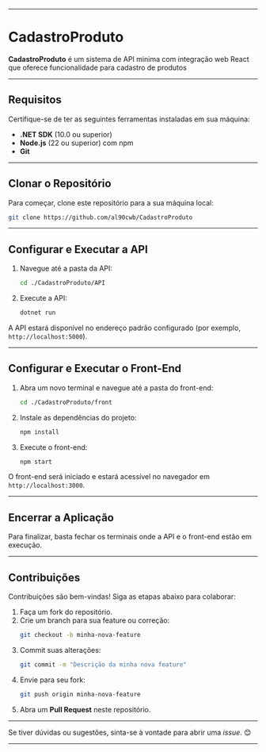 
---

# CadastroProduto

**CadastroProduto** é um sistema de API minima com integração web React que oferece funcionalidade para cadastro de produtos

---

## **Requisitos**
Certifique-se de ter as seguintes ferramentas instaladas em sua máquina:
- **.NET SDK** (10.0 ou superior)
- **Node.js** (22 ou superior) com npm
- **Git**

---

## **Clonar o Repositório**
Para começar, clone este repositório para a sua máquina local:

```bash
git clone https://github.com/al90cwb/CadastroProduto
```

---

## **Configurar e Executar a API**
1. Navegue até a pasta da API:
   ```bash
   cd ./CadastroProduto/API
   ```

2. Execute a API:
   ```bash
   dotnet run
   ```

A API estará disponível no endereço padrão configurado (por exemplo, `http://localhost:5000`).

---

## **Configurar e Executar o Front-End**
1. Abra um novo terminal e navegue até a pasta do front-end:
   ```bash
   cd ./CadastroProduto/front
   ```

2. Instale as dependências do projeto:
   ```bash
   npm install
   ```

3. Execute o front-end:
   ```bash
   npm start
   ```

O front-end será iniciado e estará acessível no navegador em `http://localhost:3000`.

---

## **Encerrar a Aplicação**
Para finalizar, basta fechar os terminais onde a API e o front-end estão em execução.

---

## **Contribuições**
Contribuições são bem-vindas! Siga as etapas abaixo para colaborar:
1. Faça um fork do repositório.
2. Crie um branch para sua feature ou correção:
   ```bash
   git checkout -b minha-nova-feature
   ```
3. Commit suas alterações:
   ```bash
   git commit -m "Descrição da minha nova feature"
   ```
4. Envie para seu fork:
   ```bash
   git push origin minha-nova-feature
   ```
5. Abra um **Pull Request** neste repositório.

---

Se tiver dúvidas ou sugestões, sinta-se à vontade para abrir uma *issue*. 😊

--- 
